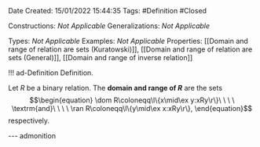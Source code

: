 <br />
<br />

Date Created: 15/01/2022 15:44:35
Tags: #Definition #Closed 

Constructions: _Not Applicable_
Generalizations: _Not Applicable_

Types: _Not Applicable_
Examples: _Not Applicable_ 
Properties: [[Domain and range of relation are sets (Kuratowski)]], [[Domain and range of relation are sets (General)]], [[Domain and range of inverse relation]]

!!! ad-Definition Definition.

Let $R$ be a binary relation. The **domain and range of $R$** are the sets
$$\begin{equation}
    \dom R\coloneqq\l\{x\mid\ex y:xRy\r\}\ \ \ \ \textrm{and}\ \ \ \ \ran R\coloneqq\l\{y\mid\ex x:xRy\r\},
\end{equation}$$
respectively.

--- admonition
